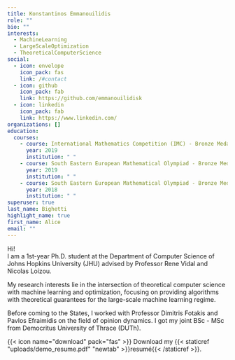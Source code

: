 ```yaml
---
title: Konstantinos Emmanouilidis
role: ""
bio: ""
interests:
  - MachineLearning
  - LargeScaleOptimization
  - TheoreticalComputerScience
social:
  - icon: envelope
    icon_pack: fas
    link: /#contact
  - icon: github
    icon_pack: fab
    link: https://github.com/emmanouilidisk
  - icon: linkedin
    icon_pack: fab
    link: https://www.linkedin.com/
organizations: []
education:
  courses:
    - course: International Mathematics Competition (IMC) - Bronze Medal
      year: 2019
      institution: " "
    - course: South Eastern European Mathematical Olympiad - Bronze Medal
      year: 2019
      institution: " "
    - course: South Eastern European Mathematical Olympiad - Bronze Medal
      year: 2018
      institution: " "
superuser: true
last_name: Bighetti
highlight_name: true
first_name: Alice
email: ""
---
```

Hi! \
I am a 1st-year Ph.D. student at the Department of Computer Science of Johns Hopkins University (JHU) advised by Professor Rene Vidal and Nicolas Loizou. 

My research interests lie in the intersection of theoretical computer science with machine learning and optimization, focusing on providing algorithms with theoretical guarantees for the large-scale machine learning regime.

Before coming to the States, I worked with Professor Dimitris Fotakis and Pavlos Efraimidis on the field of opinion dynamics. I got my joint BSc - MSc from Democritus University of Thrace (DUTh).

{{< icon name="download" pack="fas" >}} Download my {{< staticref "uploads/demo_resume.pdf" "newtab" >}}resumé{{< /staticref >}}.